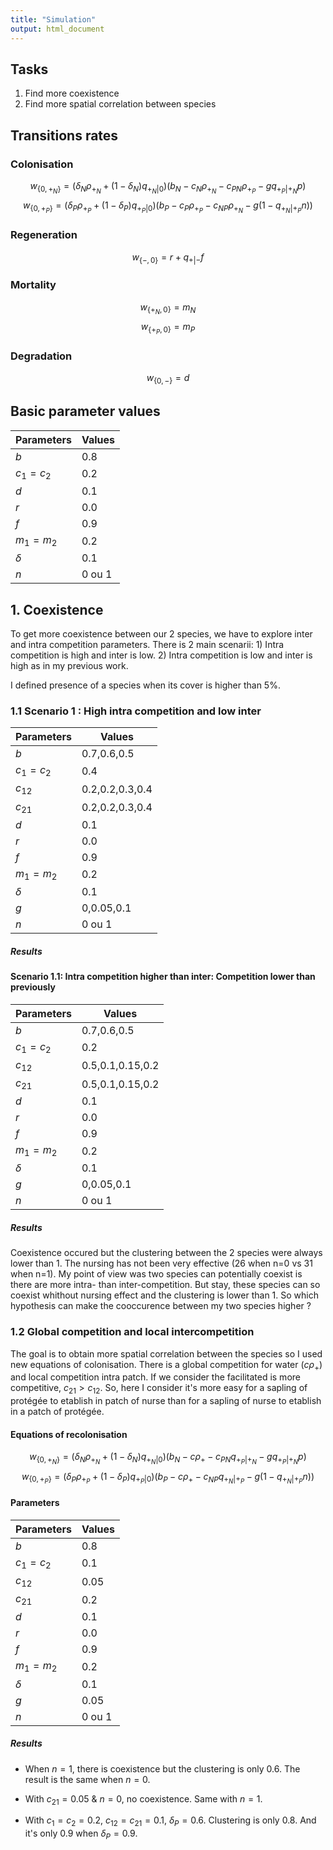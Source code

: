 ```yaml
---
title: "Simulation"
output: html_document
---
```


## Tasks

1. Find more coexistence
2. Find more spatial correlation between species


## Transitions rates

### Colonisation
$$
  w_{ \left\{0,+_N \right\} } = \left( \delta_N\rho_{+_N} + \left( 1 - \delta_N \right)q_{+_N|0}\right) \left(b_N-c_N\rho_{+_N} -  c_{PN}\rho_{+_P} - gq_{+_P|+_N}p \right)
$$
$$
  w_{ \left\{0,+_P \right\} } = \left( \delta_P\rho_{+_P} + \left( 1 - \delta_P \right)q_{+_P|0}\right) \left(b_P-c_P\rho_{+_P} -  c_{NP}\rho_{+_N} - g(1 - q_{+_N|+_P}n) \right)
$$

### Regeneration

$$
w_{ \left\{-,0 \right\} } = r + q_{+|-} f
$$

### Mortality

$$ w_{ \left\{ +_N,0 \right\} }  = m_N $$ $$w_{ \left\{ +_P,0 \right\} }  = m_P$$

### Degradation

$$w_{ \left\{0,- \right\} } = d$$

## Basic parameter values

| Parameters  | Values  |
| ----------- | ------- |
| $b$         | 0.8     |
| $c_1 = c_2$ | 0.2     |
| $d$         | 0.1     |
| $r$         | 0.0     |
| $f$         | 0.9     |
| $m_1 = m_2$ | 0.2     |
| $\delta$    | 0.1     |
| $n$         | 0 ou 1  |

## 1. Coexistence

To get more coexistence between our 2 species, we have to explore  inter and intra competition parameters. There is 2 main scenarii: 1) Intra competition is high and inter is low. 2) Intra competition is low and inter is high as in my previous work.

I defined presence of a species when its cover is higher than 5%.

### 1.1 Scenario 1 : High intra competition and low inter

| Parameters  | Values            |
|-------------|-------------------|
| $b$         | 0.7,0.6,0.5       |
| $c_1 = c_2$ | 0.4               |
| $c_{12}$    | 0.2,0.2,0.3,0.4   |
| $c_{21}$    | 0.2,0.2,0.3,0.4   |
| $d$         | 0.1               |
| $r$         | 0.0               |
| $f$         | 0.9               |
| $m_1 = m_2$ | 0.2               |
| $\delta$    | 0.1               |
| $g$         | 0,0.05,0.1        |
| $n$         | 0 ou 1            |

##### Results

#### Scenario 1.1: Intra competition higher than inter: Competition lower than previously

| Parameters  | Values            |
|-------------|-------------------|
| $b$         | 0.7,0.6,0.5       |
| $c_1 = c_2$ | 0.2               |
| $c_{12}$    | 0.5,0.1,0.15,0.2  |
| $c_{21}$    | 0.5,0.1,0.15,0.2  |
| $d$         | 0.1               |
| $r$         | 0.0               |
| $f$         | 0.9               |
| $m_1 = m_2$ | 0.2               |
| $\delta$    | 0.1               |
| $g$         | 0,0.05,0.1        |
| $n$         | 0 ou 1            |

##### Results

Coexistence occured but the clustering between the 2 species were always lower than 1. The nursing has not been very effective (26 when n=0 vs 31 when n=1). My point of view was two species can potentially coexist is there are more intra- than inter-competition. But stay, these species can so coexist whithout nursing effect and the clustering is lower than 1. So which hypothesis can make the cooccurence between my two species higher ?

### 1.2 Global competition and local intercompetition

The goal is to obtain more spatial correlation between the species so I used new equations of colonisation. There is a global competition for water ($c\rho_+$) and local competition intra patch.
If we consider the facilitated is more competitive, $c_{21} > c_{12}$. So, here I consider it's more easy for a sapling of protégée to etablish in patch of nurse than for a sapling of nurse to etablish in a patch of protégée.

#### Equations of recolonisation
$$
  w_{ \left\{0,+_N \right\} } = \left( \delta_N\rho_{+_N} + \left( 1 - \delta_N \right)q_{+_N|0}\right) \left(b_N-c\rho_{+} -  c_{PN}q_{+_P|+_N} - gq_{+_P|+_N}p \right)
$$
$$
  w_{ \left\{0,+_P \right\} } = \left( \delta_P\rho_{+_P} + \left( 1 - \delta_P \right)q_{+_P|0}\right) \left(b_P-c\rho_{+} -  c_{NP}q_{+_N|+_P} - g(1 - q_{+_N|+_P}n) \right)
$$

#### Parameters

| Parameters  | Values            |
|-------------|-------------------|
| $b$         | 0.8               |
| $c_1 = c_2$ | 0.1               |
| $c_{12}$    | 0.05              |
| $c_{21}$    | 0.2               |
| $d$         | 0.1               |
| $r$         | 0.0               |
| $f$         | 0.9               |
| $m_1 = m_2$ | 0.2               |
| $\delta$    | 0.1               |
| $g$         | 0.05              |
| $n$         | 0 ou 1            |

##### Results
- When $n=1$, there is coexistence but the clustering is only $0.6$. The result is the same when $n=0$.

- With $c_{21}=0.05$ & $n=0$, no coexistence. Same with $n=1$.

- With $c_1=c_2=0.2$, $c_{12}=c_{21}=0.1$, $\delta_P=0.6$. Clustering is only 0.8. And it's only 0.9 when $\delta_P=0.9$.

